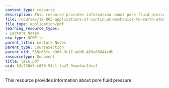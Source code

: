 ```yaml
---
content_type: resource
description: This resource provides information about pore fluid pressure.
file: /courses/12-005-applications-of-continuum-mechanics-to-earth-atmospheric-and-planetary-sciences-spring-2006/52e738d6c00651c1faa79eae4ac14caf_lec6.pdf
file_type: application/pdf
learning_resource_types:
- Lecture Notes
ocw_type: OCWFile
parent_title: Lecture Notes
parent_type: CourseSection
parent_uid: 556c63fc-b90f-9c17-add0-463a86844cdb
resourcetype: Document
title: lec6.pdf
uid: 52e738d6-c006-51c1-faa7-9eae4ac14caf
---
```

This resource provides information about pore fluid pressure.

